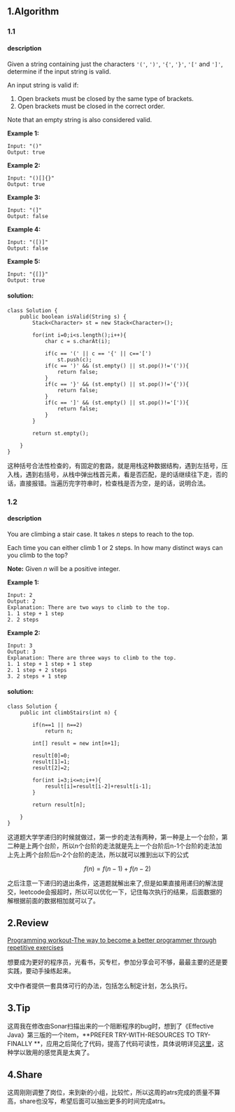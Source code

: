 ## 1.Algorithm

### 1.1

#### description

Given a string containing just the characters `'('`, `')'`, `'{'`, `'}'`, `'['` and `']'`, determine if the input string is valid.

An input string is valid if:

1. Open brackets must be closed by the same type of brackets.
2. Open brackets must be closed in the correct order.

Note that an empty string is also considered valid.

**Example 1:**

```
Input: "()"
Output: true
```

**Example 2:**

```
Input: "()[]{}"
Output: true
```

**Example 3:**

```
Input: "(]"
Output: false
```

**Example 4:**

```
Input: "([)]"
Output: false
```

**Example 5:**

```
Input: "{[]}"
Output: true
```

#### solution:

```
class Solution {
    public boolean isValid(String s) {
        Stack<Character> st = new Stack<Character>();
        
        for(int i=0;i<s.length();i++){
            char c = s.charAt(i);
            
            if(c == '(' || c == '{' || c=='[')
                st.push(c);
            if(c == ')' && (st.empty() || st.pop()!='(')){
                return false;
            }
            if(c == '}' && (st.empty() || st.pop()!='{')){
                return false;
            }
            if(c == ']' && (st.empty() || st.pop()!='[')){
                return false;
            }
        }
        
        return st.empty();
        
    }
}
```

这种括号合法性检查的，有固定的套路，就是用栈这种数据结构，遇到左括号，压入栈，遇到右括号，从栈中弹出栈首元素，看是否匹配，是的话继续往下走，否的话，直接报错。当遍历完字符串时，检查栈是否为空，是的话，说明合法。



### 1.2

#### description

You are climbing a stair case. It takes *n* steps to reach to the top.

Each time you can either climb 1 or 2 steps. In how many distinct ways can you climb to the top?

**Note:** Given *n* will be a positive integer.

**Example 1:**

```
Input: 2
Output: 2
Explanation: There are two ways to climb to the top.
1. 1 step + 1 step
2. 2 steps
```

**Example 2:**

```
Input: 3
Output: 3
Explanation: There are three ways to climb to the top.
1. 1 step + 1 step + 1 step
2. 1 step + 2 steps
3. 2 steps + 1 step
```



#### solution:

```
class Solution {
    public int climbStairs(int n) {
        
        if(n==1 || n==2)
            return n;
        
        int[] result = new int[n+1];
        
        result[0]=0;
        result[1]=1;
        result[2]=2;
        
        for(int i=3;i<=n;i++){
            result[i]=result[i-2]+result[i-1];
        }
        
        return result[n];

    }
}
```

这道题大学学递归的时候就做过，第一步的走法有两种，第一种是上一个台阶，第二种是上两个台阶，所以n个台阶的走法就是先上一个台阶后n-1个台阶的走法加上先上两个台阶后n-2个台阶的走法，所以就可以推到出以下的公式

$$f(n)=f(n-1)+f(n-2)$$

之后注意一下递归的退出条件，这道题就解出来了,但是如果直接用递归的解法提交，leetcode会报超时，所以可以优化一下，记住每次执行的结果，后面数据的解根据前面的数据相加就可以了。



## 2.Review

[Programming workout-The way to become a better programmer through repetitive exercises](https://medium.com/@shvetsovdm/programmers-workout-e5b7310bdb5b)

想要成为更好的程序员，光看书，买专栏，参加分享会可不够，最最主要的还是要实践，要动手操练起来。

文中作者提供一套具体可行的办法，包括怎么制定计划，怎么执行。



## 3.Tip

这周我在修改由Sonar扫描出来的一个阻断程序的bug时，想到了《Effective Java》第三版的一个item，**PREFER TRY-WITH-RESOURCES TO TRY-FINALLY **，应用之后简化了代码，提高了代码可读性，具体说明详见[这里](https://docs.oracle.com/javase/tutorial/essential/exceptions/tryResourceClose.html)，这种学以致用的感觉真是太爽了。



## 4.Share

这周刚刚调整了岗位，来到新的小组，比较忙，所以这周的atrs完成的质量不算高，share也没写，希望后面可以抽出更多的时间完成atrs。

